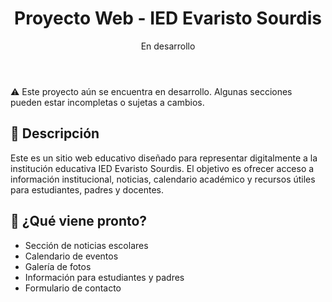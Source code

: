 <header>
    <h1>Proyecto Web - IED Evaristo Sourdis</h1>
    <p>En desarrollo</p>
  </header>

  <div class="container">
    <div class="status">
      ⚠️ Este proyecto aún se encuentra en desarrollo. Algunas secciones pueden estar incompletas o sujetas a cambios.
    </div>

  <h2>📘 Descripción</h2>
    <p>
      Este es un sitio web educativo diseñado para representar digitalmente a la institución educativa IED Evaristo Sourdis. El objetivo es ofrecer acceso a información institucional, noticias, calendario académico y recursos útiles para estudiantes, padres y docentes.
    </p>

  <h2>🚧 ¿Qué viene pronto?</h2>
    <ul>
      <li>Sección de noticias escolares</li>
      <li>Calendario de eventos</li>
      <li>Galería de fotos</li>
      <li>Información para estudiantes y padres</li>
      <li>Formulario de contacto</li>
    </ul>
  </div>
